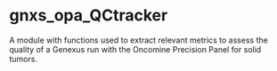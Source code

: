 # gnxs_opa_QCtracker
A module with functions used to extract relevant metrics to assess the quality of a Genexus run with the Oncomine Precision Panel for solid tumors.
